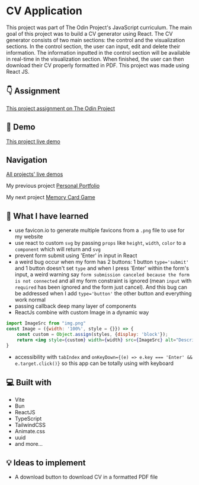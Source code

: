 # CV Application

This project was part of The Odin Project's JavaScript curriculum. The main goal of this project was to build a CV generator using React. The CV generator consists of two main sections: the control and the visualization sections. In the control section, the user can input, edit and delete their information. The information inputted in the control section will be available in real-time in the visualization section. When finished, the user can then download their CV properly formatted in PDF. This project was made using React JS.

## 👇 Assignment

[This project assignment on The Odin Project](https://www.theodinproject.com/lessons/node-path-react-new-cv-application)

## 🚀 Demo

[This project live demo](https://cvapplicationtop.netlify.app/)

## Navigation

[All projects' live demos](https://minhhoccode111.github.io/all-projects-live-demos/)

My previous project [Personal Portfolio](https://github.com/minhhoccode111/personal-portfolio/)

My next project [Memory Card Game](https://github.com/minhhoccode111/memory-card-top/)

## 📘 What I have learned

- use favicon.io to generate multiple favicons from a `.png` file to use for my website
- use react to custom `svg` by passing `props` like `height`, `width`, `color` to a `component` which will return and `svg`
- prevent form submit using 'Enter' in input in React
- a weird bug occur when my form has 2 buttons: 1 button `type='submit'` and 1 button doesn't set `type` and when I press 'Enter' within the form's input, a weird warning say `form submission canceled because the form is not connected` and all my form constraint is ignored (mean `input` with `required` has been ignored and the form just cancel). And this bug can be addressed when I add `type='button'` the other button and everything work normal
- passing callback deep many layer of components
- ReactJs combine with custom Image in a dynamic way

```jsx
import ImageSrc from "img.png"
const Image = ({width: '100%', style = {}}) => {
	const custom = Object.assign(styles, {display: 'block'});
	return <img style={custom} width={width} src={ImageSrc} alt="Describe this picture"/>
}
```

- accessibility with `tabIndex` and `onKeyDown={(e) => e.key === 'Enter' && e.target.click()}` so this app can be totally using with keyboard

## 💻 Built with

- Vite
- Bun
- ReactJS
- TypeScript
- TailwindCSS
- Animate.css
- uuid
- and more...

## 💡 Ideas to implement

- A download button to download CV in a formatted PDF file
